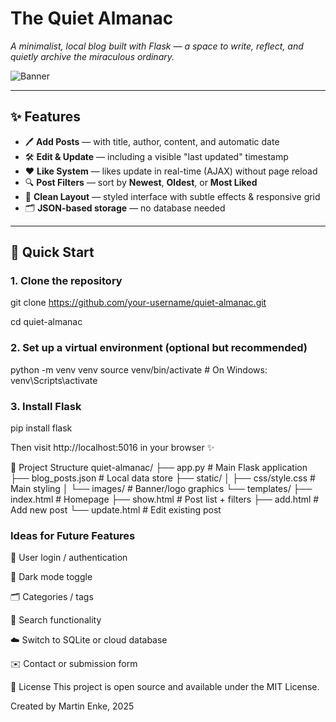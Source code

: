 # The Quiet Almanac

*A minimalist, local blog built with Flask — a space to write, reflect, and quietly archive the miraculous ordinary.*

![Banner](static/images/almanac.png)

---

## ✨ Features

- 🖊 **Add Posts** — with title, author, content, and automatic date  
- 🛠 **Edit & Update** — including a visible "last updated" timestamp  
- ❤️ **Like System** — likes update in real-time (AJAX) without page reload  
- 🔍 **Post Filters** — sort by **Newest**, **Oldest**, or **Most Liked**  
- 🧭 **Clean Layout** — styled interface with subtle effects & responsive grid  
- 🗂 **JSON-based storage** — no database needed

---

## 🚀 Quick Start

### 1. Clone the repository

git clone https://github.com/your-username/quiet-almanac.git

cd quiet-almanac


### 2. Set up a virtual environment (optional but recommended)
python -m venv venv
source venv/bin/activate  # On Windows: venv\Scripts\activate

### 3. Install Flask
pip install flask

Then visit http://localhost:5016 in your browser ✨


🧱 Project Structure
quiet-almanac/
├── app.py                 # Main Flask application
├── blog_posts.json        # Local data store
├── static/
│   ├── css/style.css      # Main styling
│   └── images/            # Banner/logo graphics
└── templates/
    ├── index.html         # Homepage
    ├── show.html          # Post list + filters
    ├── add.html           # Add new post
    └── update.html        # Edit existing post



 ### Ideas for Future Features

👤 User login / authentication

🌙 Dark mode toggle

🗂 Categories / tags

🔎 Search functionality

☁️ Switch to SQLite or cloud database

✉️ Contact or submission form


📜 License
This project is open source and available under the MIT License.


Created by Martin Enke, 2025